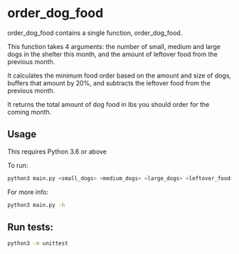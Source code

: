 # order_dog_food

order_dog_food contains a single function, order_dog_food. 

This function takes 4 arguments: the number of small, medium and large dogs in the shelter this month, and the amount of leftover food from the previous month.

It calculates the minimum food order based on the amount and size of dogs, buffers that amount by 20%, and subtracts the leftover food from the previous month.

It returns the total amount of dog food in lbs you should order for the coming month.

## Usage

This requires Python 3.6 or above

To run:
```bash
python3 main.py <small_dogs> <medium_dogs> <large_dogs> <leftover_food>
```
For more info:
```bash
python3 main.py -h
```

## Run tests:
```bash
python3 -m unittest
```
